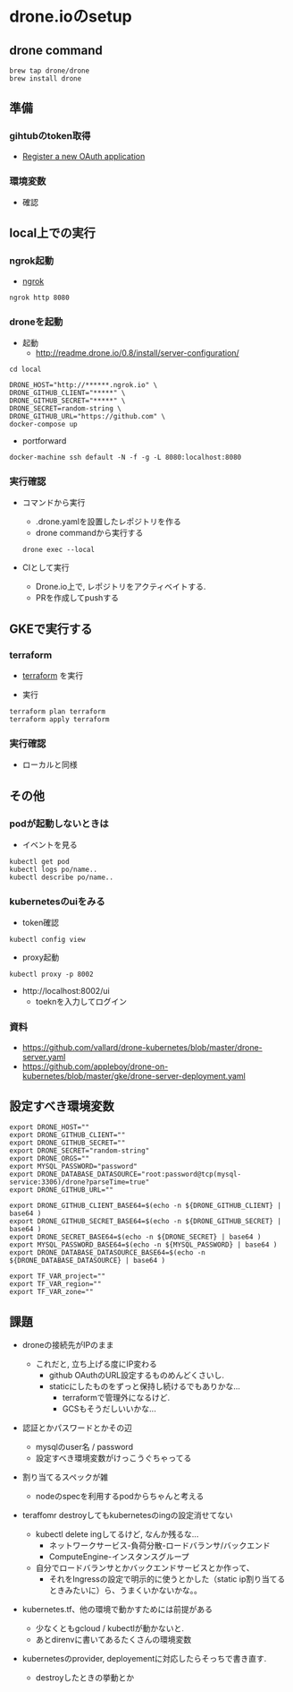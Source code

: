 # drone.ioのsetup
## drone command
```
brew tap drone/drone
brew install drone
```

## 準備
### gihtubのtoken取得
+ [Register a new OAuth application](https://github.com/settings/applications/new)

### 環境変数
+ 確認

## local上での実行
### ngrok起動
+ [ngrok](https://dashboard.ngrok.com/get-started)
```
ngrok http 8080
```

### droneを起動
+ 起動
  + http://readme.drone.io/0.8/install/server-configuration/
```
cd local

DRONE_HOST="http://******.ngrok.io" \
DRONE_GITHUB_CLIENT="*****" \
DRONE_GITHUB_SECRET="*****" \
DRONE_SECRET=random-string \
DRONE_GITHUB_URL="https://github.com" \
docker-compose up
```

+ portforward
```
docker-machine ssh default -N -f -g -L 8080:localhost:8080
```

### 実行確認
+ コマンドから実行
  + .drone.yamlを設置したレポジトリを作る
  + drone commandから実行する
  ```
  drone exec --local
  ```

+ CIとして実行
  + Drone.io上で, レポジトリをアクティベイトする.
  + PRを作成してpushする

## GKEで実行する
### terraform
+ [terraform](https://www.terraform.io/docs/providers/google/r/container_cluster.html) を実行

+ 実行
```
terraform plan terraform
terraform apply terraform
```


### 実行確認
+ ローカルと同様

## その他
### podが起動しないときは
+ イベントを見る
```
kubectl get pod
kubectl logs po/name..
kubectl describe po/name..
```

### kubernetesのuiをみる
+ token確認
```
kubectl config view
```
+ proxy起動
```
kubectl proxy -p 8002
```
+ http://localhost:8002/ui
  + toeknを入力してログイン


### 資料
+ https://github.com/vallard/drone-kubernetes/blob/master/drone-server.yaml
+ https://github.com/appleboy/drone-on-kubernetes/blob/master/gke/drone-server-deployment.yaml


## 設定すべき環境変数
```
export DRONE_HOST=""
export DRONE_GITHUB_CLIENT=""
export DRONE_GITHUB_SECRET=""
export DRONE_SECRET="random-string"
export DRONE_ORGS=""
export MYSQL_PASSWORD="password"
export DRONE_DATABASE_DATASOURCE="root:password@tcp(mysql-service:3306)/drone?parseTime=true"
export DRONE_GITHUB_URL=""

export DRONE_GITHUB_CLIENT_BASE64=$(echo -n ${DRONE_GITHUB_CLIENT} | base64 )
export DRONE_GITHUB_SECRET_BASE64=$(echo -n ${DRONE_GITHUB_SECRET} | base64 )
export DRONE_SECRET_BASE64=$(echo -n ${DRONE_SECRET} | base64 )
export MYSQL_PASSWORD_BASE64=$(echo -n ${MYSQL_PASSWORD} | base64 )
export DRONE_DATABASE_DATASOURCE_BASE64=$(echo -n ${DRONE_DATABASE_DATASOURCE} | base64 )

export TF_VAR_project=""
export TF_VAR_region=""
export TF_VAR_zone=""
```

## 課題
+ droneの接続先がIPのまま
  + これだと, 立ち上げる度にIP変わる
    + github OAuthのURL設定するものめんどくさいし.
    + staticにしたものをずっと保持し続けるでもありかな...
      + terraformで管理外になるけど.
      + GCSもそうだしいいかな...

+ 認証とかパスワードとかその辺
  + mysqlのuser名 / password
  + 設定すべき環境変数がけっこうぐちゃってる

+ 割り当てるスペックが雑
  + nodeのspecを利用するpodからちゃんと考える

+ teraffomr destroyしてもkubernetesのingの設定消せてない
  + kubectl delete ingしてるけど, なんか残るな...
    + ネットワークサービス-負荷分散-ロードバランサ/バックエンド
    + ComputeEngine-インスタンスグループ
  + 自分でロードバランサとかバックエンドサービスとか作って、
    + それをIngressの設定で明示的に使うとかした（static ip割り当てるときみたいに）ら、うまくいかないかな。。


+ kubernetes.tf、他の環境で動かすためには前提がある
  + 少なくともgcloud / kubectlが動かないと.
  + あとdirenvに書いてあるたくさんの環境変数

+ kubernetesのprovider, deployementに対応したらそっちで書き直す.
  + destroyしたときの挙動とか


